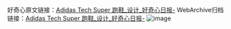 好奇心原文链接：[Adidas Tech Super 跑鞋_设计_好奇心日报-](https://www.qdaily.com/articles/2317.html)
WebArchive归档链接：[Adidas Tech Super 跑鞋_设计_好奇心日报-](http://web.archive.org/web/20190623151035/https://www.qdaily.com/articles/2317.html)
![image](http://ww3.sinaimg.cn/large/007d5XDply1g3vbzwmm2fj30u037dnkz)
